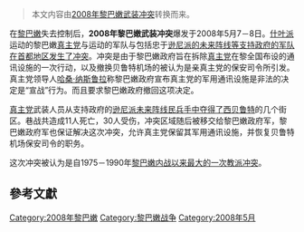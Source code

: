 > 本文内容由[2008年黎巴嫩武装冲突](https://zh.wikipedia.org/wiki/2008年黎巴嫩武装冲突)转换而来。


在[黎巴嫩](../Page/黎巴嫩.md "wikilink")失去控制后，**2008年黎巴嫩武装冲突**爆发于2008年5月7－8日。[什叶派](../Page/什叶派.md "wikilink")运动的黎巴嫩[真主党](../Page/真主党.md "wikilink")与运动的军队与包括忠于[逊尼派的](https://zh.wikipedia.org/wiki/逊尼派 "wikilink")[未来阵线等支持政府的军队在首都地区发生了冲突](https://zh.wikipedia.org/wiki/未来阵线 "wikilink")。冲突是由于黎巴嫩政府旨在拆除[真主党](../Page/真主党.md "wikilink")在黎全国布设的通讯设施的一次行动，以及撤换贝鲁特机场的被认为是亲真主党的保安司令所引发。真主党领导人[哈桑·纳斯鲁拉](../Page/哈桑·纳斯鲁拉.md "wikilink")称黎巴嫩政府宣布真主党的军用通讯设施是非法的决定是“宣战”行为。而且要求黎巴嫩政府撤回这项决定。

[真主党](../Page/真主党.md "wikilink")武装人员从支持政府的[逊尼派未来阵线民兵手中夺得了西](https://zh.wikipedia.org/wiki/逊尼派 "wikilink")[贝鲁特](../Page/贝鲁特.md "wikilink")的几个街区。巷战共造成11人死亡，30人受伤，冲突区域随后被移交给黎巴嫩政府军，黎巴嫩政府军也保证解决这次冲突，允许真主党保留其军用通讯设施，并恢复贝鲁特机场保安司令的职务。

这次冲突被认为是自1975－1990年[黎巴嫩内战以来最大的一次教派冲突](https://zh.wikipedia.org/wiki/黎巴嫩内战 "wikilink")。

## 參考文獻

[Category:2008年黎巴嫩](https://zh.wikipedia.org/wiki/Category:2008年黎巴嫩 "wikilink") [Category:黎巴嫩战争](https://zh.wikipedia.org/wiki/Category:黎巴嫩战争 "wikilink") [Category:2008年5月](https://zh.wikipedia.org/wiki/Category:2008年5月 "wikilink")